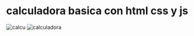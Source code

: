 # calculadora basica con html css y js 
![calcu](https://user-images.githubusercontent.com/114427205/235717243-810c86c7-373a-4de1-86cb-9a67bcd128b2.png)
![calculadora](https://user-images.githubusercontent.com/114427205/235717260-22492205-3b02-447c-9426-c7efb4d763c7.png)
